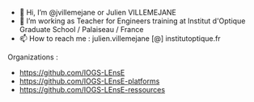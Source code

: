 - 👋 Hi, I’m @jvillemejane or Julien VILLEMEJANE
- 👀 I’m working as Teacher for Engineers training at Institut d'Optique Graduate School / Palaiseau / France
- 📫 How to reach me : julien.villemejane [@] institutoptique.fr

<!---
jvillemejane/jvillemejane is a ✨ special ✨ repository because its `README.md` (this file) appears on your GitHub profile.
You can click the Preview link to take a look at your changes.
--->

Organizations :

- https://github.com/IOGS-LEnsE
- https://github.com/IOGS-LEnsE-platforms
- https://github.com/IOGS-LEnsE-ressources
